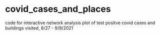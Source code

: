# covid_cases_and_places
code for interactive network analysis plot of test positve covid cases and buildings visited, 8/27 - 9/9/2021 
